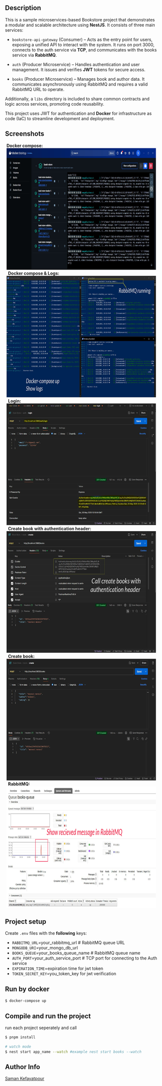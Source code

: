 ## Description
This is a sample microservices-based Bookstore project that demonstrates a modular and scalable architecture using **NestJS**. It consists of three main services:

- `bookstore-api-gateway` (Consumer) – Acts as the entry point for users, exposing a unified API to interact with the system. It runs on port 3000, connects to the auth service via **TCP**, and communicates with the books service via **RabbitMQ**.

- `auth` (Producer Microservice) – Handles authentication and user management. It issues and verifies **JWT** tokens for secure access.

- `books` (Producer Microservice) – Manages book and author data. It communicates asynchronously using RabbitMQ and requires a valid RabbitMQ URL to operate.

Additionally, a `libs` directory is included to share common contracts and logic across services, promoting code reusability.

This project uses JWT for authentication and **Docker** for infrastructure as code (IaC) to streamline development and deployment.

## Screenshots

<div style="display: flex; flex-direction: column; flex-wrap: wrap;">
    <lable style="margin:0 5px"><strong>Docker compose:</strong></label>
    <br/>
    <img src="readme-assets/docker.JPG" height="400" width="800">
    <br/>
    <lable style="margin:25px 5px;"><strong>Docker compose & Logs:</strong></label>
    <br/>
    <img src="readme-assets/terminals.JPG" height="400" width="800">
    <br/>
    <lable style="margin:25px 5px"><strong>Login:</strong></label>
    <br/>
    <img src="readme-assets/postman-login.JPG" height="400" width="800">
    <br/>
    <lable style="margin:25px 5px"><strong>Create book with authentication header:</strong></label>
    <br/>
    <img src="readme-assets/postman-create-book-header.JPG" height="400" width="800">
    <br/>
    <lable style="margin:25px 5px"><strong>Create book:</strong></label>
    <br/>
    <img src="readme-assets/postman-create-book.JPG" height="400" width="800">
    <br/>
    <lable style="margin:25px 5px"><strong>RabbitMQ:</strong></label>
    <br/>
    <img src="readme-assets/rabbit-mq-create-book-header.JPG" height="400" width="800">
</div>

## Project setup
Create `.env` files with the **following** keys:
- `RABBITMQ_URL`=your_rabbitmq_url  # RabbitMQ queue URL  
- `MONGODB_URI`=your_mongo_db_url
- `BOOKS_QUEUE`=your_books_queue_name  # RabbitMQ queue name  
- `AUTH_PORT`=your_auth_service_port  # TCP port for connecting 
to the Auth service 
- `EXPIRATION_TIME`=expiration time for jwt token
- `TOKEN_SECRET_KEY`=you_token_key for jwt verification 


## Run by docker
```bash
$ docker-compose up
```
## Compile and run the project
run each project seperately and call 
```bash
$ pnpm install
```

```bash
# watch mode
$ nest start app_name --watch #example nest start books --watch
```

## Author Info
[Saman Kefayatpour](https://www.linkedin.com/in/samankefayatpour/)
